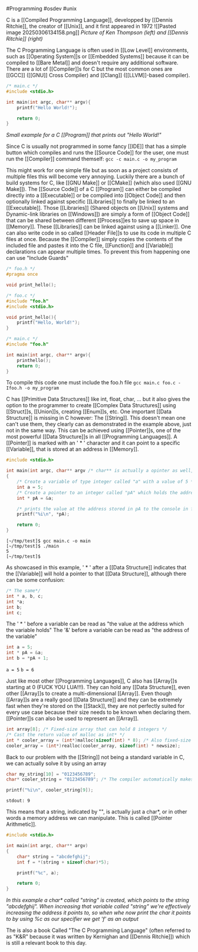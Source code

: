 #Programming #osdev #unix 

C is a [[Compiled Programming Language]], developped by [[Dennis Ritchie]], the creator of [[Unix]], and it first appeared in 1972
![[Pasted image 20250306134158.png]] 
_Picture of Ken Thompson (left) and [[Dennis Ritchie]] (right)_

The C Programming Language is often used in [[Low Level]] environments, such as [[Operating System]]s or [[Embedded Systems]] because it can be compiled to [[Bare Metal]] and doesn't require any additional software. 
There are a lot of [[Compiler]]s for C but the most common ones are [[GCC]] ([[GNU]] Cross Compiler) and [[Clang]] ([[LLVM]]-based compiler).

```C 
/* main.c */
#include <stdio.h>

int main(int argc, char** argv){
	printf("Hello World!");

	return 0;
}
```
_Small example for a C [[Program]] that prints out "Hello World!"_

Since C is usually not programmed in some fancy [[IDE]] that has a simple button which compiles and runs the [[Source Code]] for the user, one must run the [[Compiler]] command themself:
`gcc -c main.c -o my_program`

This might work for one simple file but as soon as a project consists of multiple files this will become very annoying. 
Luckily there are a bunch of build systems for C, like [[GNU Make]] or [[CMake]] (which also used [[GNU Make]]).
The [[Source Code]] of a C [[Program]] can either be compiled directly into a [[Executable]] or be compiled into [[Object Code]] and then optionally linked against specific [[Libraries]] to finally be linked to an [[Executable]].
Those [[Libraries]] (Shared objects on [[Unix]] systems and Dynamic-link libraries on [[Windows]]) are simply a form of [[Object Code]] that can be shared between different [[Process]]es to save up space in [[Memory]]. These [[Libraries]] can be linked against using a [[Linker]].
One can also write code in so called [[Header File]]s to use its code in multiple C files at once. Because the [[Compiler]] simply copies the contents of the included file and pastes it into the C file, [[Function]] and [[Variable]] declarations can appear multiple times. To prevent this from happening one can use "Include Guards"

```C
/* foo.h */
#pragma once

void print_hello();
```

```C
/* foo.c */
#include "foo.h"
#include <stdio.h>

void print_hello(){
	printf("Hello, World!");
} 
```

```C
/* main.c */
#include "foo.h"

int main(int argc, char** argv){
	printhello();
	return 0;
}
```

To compile this code one must include the foo.h file
`gcc main.c foo.c -Ifoo.h -o my_program`

C has [[Primitive Data Structures]] like int, float, char, ... but it also gives the option to the programmer to create [[Complex Data Structures]] using [[Struct]]s, [[Union]]s, creating [[Enum]]s, etc.
One important [[Data Structure]] is missing in C however: The [[String]]. This doesn't mean one can't use them, they clearly can as demonstrated in the example above, just not in the same way.
This can be achieved using [[Pointer]]s, one of the most powerful [[Data Structure]]s in all [[Programming Languages]]. 
A [[Pointer]] is marked with an ' * ' character and it can point to a specific [[Variable]], that is stored at an address in [[Memory]].

```C
#include <stdio.h>

int main(int argc, char** argv /* char** is actually a opinter as well, in this case it points to the beginning of an array of char* (strings) */)
{
	/* Create a variable of type integer called "a" with a value of 5 */
	int a = 5;
	/* Create a pointer to an integer called "pA" which holds the address of a as its value */
	int * pA = &a;

	/* prints the value at the address stored in pA to the console in form of an integer (followed by a newline character) */
	printf("%i\n", *pA);

	return 0;
}
```

``` 
[~/tmp/test]$ gcc main.c -o main      
[~/tmp/test]$ ./main
5
[~/tmp/test]$ 
```

As showcased in this example, ' * ' after a [[Data Structure]] indicates that the [[Variable]] will hold a pointer to that [[Data Structure]], although there can be some confusion:
```C
/* The same*/
int * a, b, c;
int *a;
int b;
int c;
```

The ' * ' before a variable can be read as "the value at the address which the variable holds"
The '&' before a variable can be read as "the address of the variable" 

```C
int a = 5;
int * pA = &a;
int b = *pA + 1;
```
`a = 5`
`b = 6`

Just like most other [[Programming Languages]], C also has [[Array]]s starting at 0 (FUCK YOU LUA!!!). They can hold any [[Data Structure]], even other [[Array]]s to create a multi-dimensional [[Array]]. Even though [[Array]]s are a really good [[Data Structure]] and they can be extremely fast when they're stored on the [[Stack]], they are not perfectly suited for every use case because their size needs to be known when declaring them. [[Pointer]]s can also be used to represent an [[Array]].
```C
int array[8]; /* Fixed-size array that can hold 8 integers */
/* Cast the return value of malloc as int* */
int * cooler_array = (int*)malloc(sizeof(int) * 8); /* Also fixed-size array that holds 8 integers BUT it can be reallocated */
cooler_array = (int*)realloc(cooler_array, sizeof(int) * newsize);
```

Back to our problem with the [[String]] not being a standard variable in C, we can actually solve it by using an array
```C
char my_string[10] = "0123456789";
char* cooler_string = "0123456789"; /* The compiler automatically makes space for our array contents */

printf("%i\n", cooler_string[9]);
```
`stdout: 9`

This means that a string, indicated by "", is actually just a char*, or in other words a memory address we can manipulate. This is called [[Pointer Arithmetic]].

```C
#include <stdio.h>

int main(int argc, char** argv)
{
	char* string = "abcdefghij";
	int f = *(string + sizeof(char)*5);

	printf("%c", a);

	return 0;
}
```
_In this example a char* called "string" is created, which points to the string "abcdefghij". When increasing that variable called "string" we're effectively increasing the address it points to, so when whe now print the char it points to by using %c as our specifier we get 'f' as an output_


The is also a book Called "The C Programming Language" (often referred to as "K&R" because it was written by Kernighan and [[Dennis Ritchie]]) which is still a relevant book to this day.


